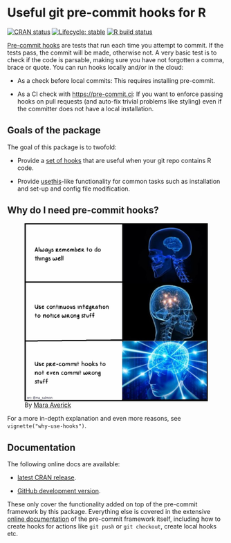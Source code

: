 
<!-- README.md is generated from README.Rmd. Please edit that file -->

# Useful git pre-commit hooks for R

<!-- badges: start -->

[![CRAN
status](https://www.r-pkg.org/badges/version/precommit)](https://CRAN.R-project.org/package=precommit)
[![Lifecycle:
stable](https://img.shields.io/badge/lifecycle-stable-green.svg)](https://lifecycle.r-lib.org/articles/stages.html#stable)
[![R build
status](https://github.com/lorenzwalthert/precommit/workflows/R-CMD-check/badge.svg)](https://github.com/lorenzwalthert/precommit/actions)

<!-- badges: end -->

[Pre-commit hooks](https://pre-commit.com) are tests that run each time
you attempt to commit. If the tests pass, the commit will be made,
otherwise not. A very basic test is to check if the code is parsable,
making sure you have not forgotten a comma, brace or quote. You can run
hooks locally and/or in the cloud:

-   As a check before local commits: This requires installing
    pre-commit.

-   As a CI check with <https://pre-commit.ci>: If you want to enforce
    passing hooks on pull requests (and auto-fix trivial problems like
    styling) even if the committer does not have a local installation.

## Goals of the package

The goal of this package is to twofold:

-   Provide a [set of
    hooks](https://lorenzwalthert.github.io/precommit/articles/available-hooks.html)
    that are useful when your git repo contains R code.

-   Provide [usethis](https://github.com/r-lib/usethis)-like
    functionality for common tasks such as installation and set-up and
    config file modification.

## Why do I need pre-commit hooks?

<figure>
<img src="man/figures/pre-commit-meme.jpeg" width="500" align="center" href="https://twitter.com/dataandme/status/1255510799273132032"/>
<figcaption>
By <a href=https://twitter.com/dataandme/status/1255510799273132032>Mara
Averick</a>
</figcaption>
</figure>

For a more in-depth explanation and even more reasons, see
`vignette("why-use-hooks")`.

## Documentation

The following online docs are available:

-   [latest CRAN release](https://lorenzwalthert.github.io/precommit/).

-   [GitHub development
    version](https://lorenzwalthert.github.io/precommit/dev/).

These only cover the functionality added on top of the pre-commit
framework by this package. Everything else is covered in the extensive
[online documentation](https://pre-commit.com) of the pre-commit
framework itself, including how to create hooks for actions like
`git push` or `git checkout`, create local hooks etc.
